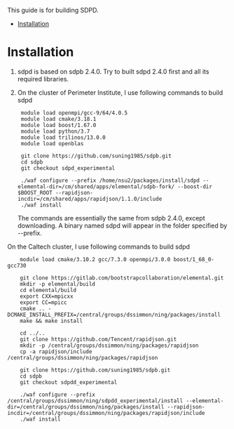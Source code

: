 This guide is for building SDPD.

* [Installation](#installation)

# Installation

1. sdpd is based on sdpb 2.4.0. Try to built sdpd 2.4.0 first and all its required libraries.

2. On the cluster of Perimeter Institute, I use following commands to build sdpd

        module load openmpi/gcc-9/64/4.0.5
        module load cmake/3.18.1
        module load boost/1.67.0
        module load python/3.7
        module load trilinos/13.0.0
        module load openblas
        
        git clone https://github.com/suning1985/sdpb.git
        cd sdpb
        git checkout sdpd_experimental
        
        ./waf configure --prefix /home/nsu2/packages/install/sdpd --elemental-dir=/cm/shared/apps/elemental/sdpb-fork/ --boost-dir $BOOST_ROOT --rapidjson-incdir=/cm/shared/apps/rapidjson/1.1.0/include
        ./waf install

    The commands are essentially the same from sdpb 2.4.0, except downloading. A binary named sdpd will appear in the folder specified by --prefix.

On the Caltech cluster, I use following commands to build sdpd

        module load cmake/3.10.2 gcc/7.3.0 openmpi/3.0.0 boost/1_68_0-gcc730
        
        git clone https://gitlab.com/bootstrapcollaboration/elemental.git
        mkdir -p elemental/build
        cd elemental/build
        export CXX=mpicxx
        export CC=mpicc
        cmake .. -DCMAKE_INSTALL_PREFIX=/central/groups/dssimmon/ning/packages/install
        make && make install
        
        cd ../..
        git clone https://github.com/Tencent/rapidjson.git
        mkdir -p /central/groups/dssimmon/ning/packages/rapidjson
        cp -a rapidjson/include /central/groups/dssimmon/ning/packages/rapidjson

        git clone https://github.com/suning1985/sdpb.git
        cd sdpb
        git checkout sdpdd_experimental
        
        ./waf configure --prefix /central/groups/dssimmon/ning/sdpdd_experimental/install --elemental-dir=/central/groups/dssimmon/ning/packages/install --rapidjson-incdir=/central/groups/dssimmon/ning/packages/rapidjson/include
        ./waf install

